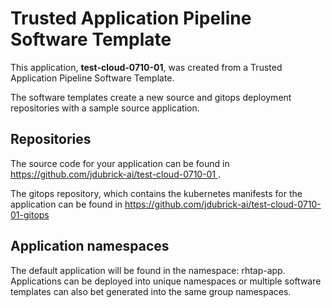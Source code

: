 # Trusted Application Pipeline Software Template

This application, **test-cloud-0710-01**, was created from a Trusted Application Pipeline Software Template.

The software templates create a new source and gitops deployment repositories with a sample source application. 

## Repositories

The source code for your application can be found in [https://github.com/jdubrick-ai/test-cloud-0710-01 ](https://github.com/jdubrick-ai/test-cloud-0710-01 ).
 
The gitops repository, which contains the kubernetes manifests for the application can be found in 
[https://github.com/jdubrick-ai/test-cloud-0710-01-gitops ](https://github.com/jdubrick-ai/test-cloud-0710-01-gitops ) 

## Application namespaces 

The default application will be found in the namespace: rhtap-app. Applications can be deployed into unique namespaces or multiple software templates can also bet generated into the same group namespaces.  